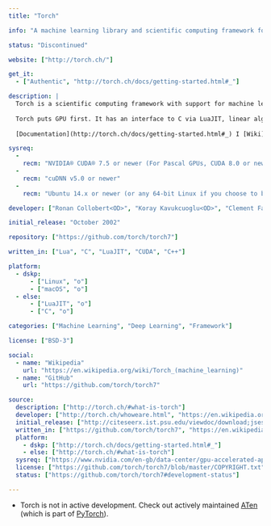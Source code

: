 ```yaml
---
title: "Torch"

info: "A machine learning library and scientific computing framework for LuaJIT"

status: "Discontinued"

website: ["http://torch.ch/"]

get_it:
  - ["Authentic", "http://torch.ch/docs/getting-started.html#_"]

description: |
  Torch is a scientific computing framework with support for machine learning algorithms. It provides N-dimensional arrays, with support for routines for indexing, slicing, transposing, etc.
  
  Torch puts GPU first. It has an interface to C via LuaJIT, linear algebra & numeric optimization routines, neural network and energy-based models. It is embeddable, with ports to iOS and Android backends.
  
  [Documentation](http://torch.ch/docs/getting-started.html#_) I [Wiki](https://github.com/torch/torch7/wiki/Cheatsheet) I [Mailing list](https://groups.google.com/forum/embed/?place=forum%2Ftorch7#!forum/torch7) I [Gitter chat](https://gitter.im/torch/torch7)

sysreq:
  -
    recm: "NVIDIA® CUDA® 7.5 or newer (For Pascal GPUs, CUDA 8.0 or newer)"
  -
    recm: "cuDNN v5.0 or newer"
  -
    recm: "Ubuntu 14.x or newer (or any 64-bit Linux if you choose to build from source)"

developer: ["Ronan Collobert<OD>", "Koray Kavukcuoglu<OD>", "Clement Farabet<OD>", "Soumith Chintala", "Community"]

initial_release: "October 2002"

repository: ["https://github.com/torch/torch7"]

written_in: ["Lua", "C", "LuaJIT", "CUDA", "C++"]

platform:
  - dskp:
      - ["Linux", "o"]
      - ["macOS", "o"]
  - else:
      - ["LuaJIT", "o"]
      - ["C", "o"]

categories: ["Machine Learning", "Deep Learning", "Framework"]

license: ["BSD-3"]

social:
  - name: "Wikipedia"
    url: "https://en.wikipedia.org/wiki/Torch_(machine_learning)"
  - name: "GitHub"
    url: "https://github.com/torch/torch7"

source:
  description: ["http://torch.ch/#what-is-torch"]
  developer: ["http://torch.ch/whoweare.html", "https://en.wikipedia.org/w/index.php?title=Torch_(machine_learning)&oldid=876975600"]
  initial_release: ["http://citeseerx.ist.psu.edu/viewdoc/download;jsessionid=CBB0C8A5FE34F6D6DAFF997F6B6A205A?doi=10.1.1.8.9850&rep=rep1&type=pdf"]
  written_in: ["https://github.com/torch/torch7", "https://en.wikipedia.org/w/index.php?title=Torch_(machine_learning)&oldid=876975600"]
  platform:
    - dskp: ["http://torch.ch/docs/getting-started.html#_"]
    - else: ["http://torch.ch/#what-is-torch"]
  sysreq: ["https://www.nvidia.com/en-gb/data-center/gpu-accelerated-applications/torch/"]
  license: ["https://github.com/torch/torch7/blob/master/COPYRIGHT.txt"]
  status: ["https://github.com/torch/torch7#development-status"]

---
```

  * Torch is not in active development. Check out actively maintained [ATen](https://github.com/pytorch/pytorch/tree/master/aten) (which is part of [PyTorch](/softwares/pytorch/)).